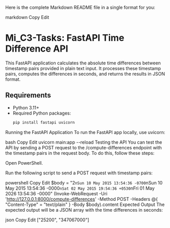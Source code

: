 Here is the complete Markdown README file in a single format for you:

markdown
Copy
Edit
# Mi_C3-Tasks: FastAPI Time Difference API

This FastAPI application calculates the absolute time differences between timestamp pairs provided in plain text input. It processes these timestamp pairs, computes the differences in seconds, and returns the results in JSON format.

## Requirements

- Python 3.11+
- Required Python packages:
  ```bash
  pip install fastapi uvicorn
Running the FastAPI Application
To run the FastAPI app locally, use uvicorn:

bash
Copy
Edit
uvicorn main:app --reload
Testing the API
You can test the API by sending a POST request to the /compute-differences endpoint with the timestamp pairs in the request body. To do this, follow these steps:

Open PowerShell.

Run the following script to send a POST request with timestamp pairs:

powershell
Copy
Edit
$body = "2`nSun 10 May 2015 13:54:36 -0700`nSun 10 May 2015 13:54:36 -0000`nSat 02 May 2015 19:54:36 +0530`nFri 01 May 2026 13:54:36 -0000"
(Invoke-WebRequest -Uri 'http://127.0.0.1:8000/compute-differences' -Method POST -Headers @{ "Content-Type" = "text/plain" } -Body $body).content
Expected Output
The expected output will be a JSON array with the time differences in seconds:

json
Copy
Edit
["25200", "347067000"]
